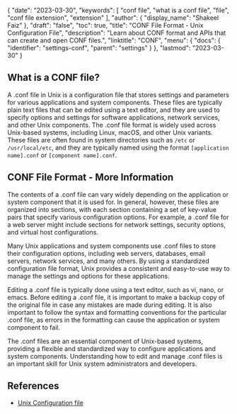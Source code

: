 {
  "date": "2023-03-30",
  "keywords": [
    "conf file",
    "what is a conf file",
    "file",
    "conf file extension",
    "extension"
  ],
  "author": {
    "display_name": "Shakeel Faiz"
  },
  "draft": "false",
  "toc": true,
  "title": "CONF File Format - Unix Configuration File",
  "description": "Learn about CONF format and APIs that can create and open CONF files.",
  "linktitle": "CONF",
  "menu": {
    "docs": {
      "identifier": "settings-conf",
      "parent": "settings"
    }
  },
  "lastmod": "2023-03-30"
}

## What is a CONF file?

A .conf file in Unix is a configuration file that stores settings and parameters for various applications and system components. These files are typically plain text files that can be edited using a text editor, and they are used to specify options and settings for software applications, network services, and other Unix components. The .conf file format is widely used across Unix-based systems, including Linux, macOS, and other Unix variants. These files are often found in system directories such as `/etc` or `/usr/local/etc`, and they are typically named using the format `[application name].conf` or `[component name].conf`.

## CONF File Format - More Information

The contents of a .conf file can vary widely depending on the application or system component that it is used for. In general, however, these files are organized into sections, with each section containing a set of key-value pairs that specify various configuration options. For example, a .conf file for a web server might include sections for network settings, security options, and virtual host configurations.

Many Unix applications and system components use .conf files to store their configuration options, including web servers, databases, email servers, network services, and many others. By using a standardized configuration file format, Unix provides a consistent and easy-to-use way to manage the settings and options for these applications.

Editing a .conf file is typically done using a text editor, such as vi, nano, or emacs. Before editing a .conf file, it is important to make a backup copy of the original file in case any mistakes are made during editing. It is also important to follow the syntax and formatting conventions for the particular .conf file, as errors in the formatting can cause the application or system component to fail.

The .conf files are an essential component of Unix-based systems, providing a flexible and standardized way to configure applications and system components. Understanding how to edit and manage .conf files is an important skill for Unix system administrators and developers.

## References
* [Unix Configuration file](https://en.wikipedia.org/wiki/Configuration_file)
